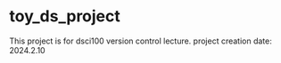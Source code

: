 # toy_ds_project
This project is for dsci100 version control lecture.
project creation date: 2024.2.10
